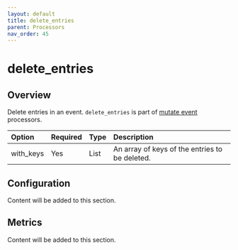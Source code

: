 ```yaml
---
layout: default
title: delete_entries
parent: Processors
nav_order: 45
---
```


# delete_entries

## Overview

Delete entries in an event. `delete_entries` is part of [mutate event](https://github.com/opensearch-project/data-prepper/tree/main/data-prepper-plugins/mutate-event-processors#mutate-event-processors) processors.

Option | Required | Type | Description
:--- | :--- | :--- | :---
with_keys | Yes | List |  An array of keys of the entries to be deleted.

## Configuration

Content will be added to this section.

## Metrics

Content will be added to this section.